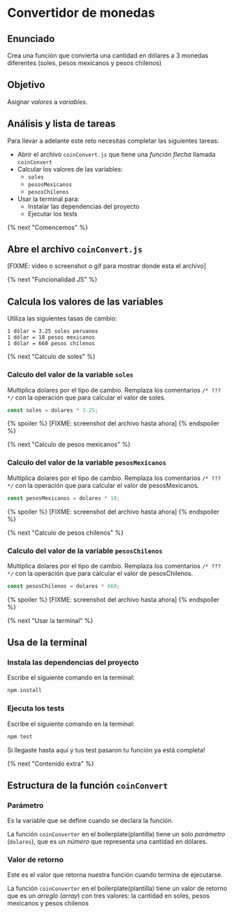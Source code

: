 # Convertidor de monedas

## Enunciado

Crea una función que convierta una cantidad en dólares a 3 monedas diferentes
(soles, pesos mexicanos y pesos chilenos)

## Objetivo

Asignar _valores_ a _variables_.

## Análisis y lista de tareas

Para llevar a adelante este reto necesitas completar las siguientes tareas:

* Abrir el archivo `coinConvert.js` que tiene una _función flecha_
  llamada `coinConvert`
* Calcular los valores de las variables:
  - `soles`
  - `pesosMexicanos`
  - `pesosChilenos`
* Usar la terminal para:
  - Instalar las dependencias del proyecto
  - Ejecutar los tests

{% next "Comencemos" %}

## Abre el archivo `coinConvert.js`

[FIXME: video o screenshot o gif para mostrar donde esta el archivo]

{% next "Funcionalidad JS" %}

## Calcula los valores de las variables

Utiliza las siguientes tasas de cambio:

```text
1 dólar = 3.25 soles peruanos
1 dólar = 18 pesos mexicanos
1 dólar = 660 pesos chilenos
```

{% next "Calculo de soles" %}

### Calculo del valor de la variable `soles`

Multiplica dolares por el tipo de cambio. Remplaza los comentarios `/* ??? */`
con la operación que para calcular el valor de soles.

```js
const soles = dolares * 3.25;
```

{% spoiler %}
[FIXME: screenshot del archivo hasta ahora]
{% endspoiler %}

{% next "Calculo de pesos mexicanos" %}

### Calculo del valor de la variable `pesosMexicanos`

Multiplica dolares por el tipo de cambio. Remplaza los comentarios `/* ??? */`
con la operación que para calcular el valor de pesosMexicanos.

```js
const pesosMexicanos = dolares * 18;
```

{% spoiler %}
[FIXME: screenshot del archivo hasta ahora]
{% endspoiler %}

{% next "Calculo de pesos chilenos" %}

### Calculo del valor de la variable `pesosChilenos`

Multiplica dolares por el tipo de cambio. Remplaza los comentarios `/* ??? */`
con la operación que para calcular el valor de pesosChilenos.

```js
const pesosChilenos = dolares * 660;
```

{% spoiler %}
[FIXME: screenshot del archivo hasta ahora]
{% endspoiler %}

{% next "Usar la terminal" %}

## Usa de la terminal

### Instala las dependencias del proyecto

Escribe el siguiente comando en la terminal:

```sh
npm install
```

### Ejecuta los tests

Escribe el siguiente comando en la terminal:

```sh
npm test
```

Si llegaste hasta aquí y tus test pasaron tu función ya está completa!

{% next "Contenido extra" %}

## Estructura de la función `coinConvert`

### Parámetro

Es la variable que se define cuando se declara la función.

La función `coinConverter` en el boilerplate(plantilla) tiene un solo
_parámetro_ (`dolares`), que es un _número_ que representa una cantidad en dólares.

### Valor de retorno

Este es el valor que retorna nuestra función cuando termina de ejecutarse.

La función `coinConverter` en el boilerplate(plantilla) tiene un valor de
retorno que es un _arreglo_ (_array_) con tres valores: la cantidad en soles,
pesos mexicanos y pesos chilenos
